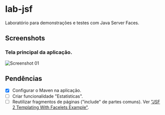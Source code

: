 # lab-jsf

Laboratório para demonstrações e testes com Java Server Faces.

## Screenshots

### Tela principal da aplicação.

![Screenshot 01](https://raw.githubusercontent.com/walisonmoreira/lab-jsf/master/src/site/resources/images/screenshot-01.png "Screenshot 01")

## Pendências

- [x] Configurar o Maven na aplicação.
- [ ] Criar funcionalidade "Estatísticas".
- [ ] Reutilizar fragmentos de páginas ("include" de partes comuns). Ver ["JSF 2 Templating With Facelets Example"](http://www.mkyong.com/jsf2/jsf-2-templating-with-facelets-example/).
